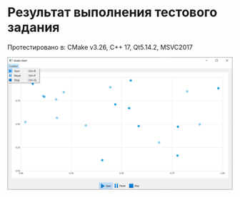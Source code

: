 # Результат выполнения тестового задания

Протестировано в: CMake v3.26, C++ 17, Qt5.14.2, MSVC2017

![](doc/screenshot.png)
